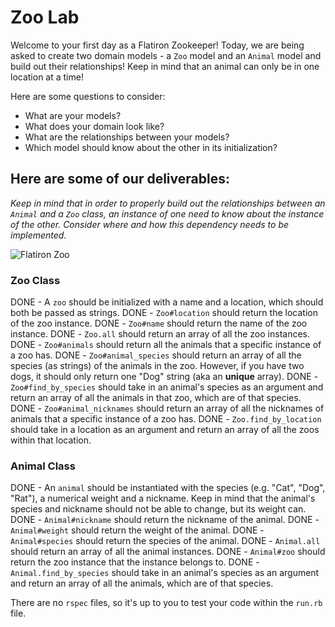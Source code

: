 # Zoo Lab

Welcome to your first day as a Flatiron Zookeeper!
Today, we are being asked to create two domain models - a `Zoo` model and an `Animal` model and build out their relationships! Keep in mind that an animal can only be in one location at a time!

Here are some questions to consider:

* What are your models?
* What does your domain look like?
* What are the relationships between your models? 
* Which model should know about the other in its initialization?

## Here are some of our deliverables:

_Keep in mind that in order to properly build out the relationships between an `Animal` and a `Zoo` class, an instance of one need to know about the instance of the other. Consider where and how this dependency needs to be implemented._

![Flatiron Zoo](https://curriculum-content.s3.amazonaws.com/module-1/ruby-oo-relationships/flatiron-zoo-exercise/Image_124_ZooGraphic.png)

### Zoo Class
DONE - A `zoo` should be initialized with a name and a location, which should both be passed as strings.
DONE - `Zoo#location` should return the location of the zoo instance.
DONE - `Zoo#name` should return the name of the zoo instance.
DONE - `Zoo.all` should return an array of all the zoo instances.
DONE - `Zoo#animals` should return all the animals that a specific instance of a zoo has.
DONE - `Zoo#animal_species` should return an array of all the species (as strings) of the animals in the zoo. However, if you have two dogs, it should only return one "Dog" string (aka an **unique** array).
DONE - `Zoo#find_by_species` should take in an animal's species as an argument and return an array of all the animals in that zoo, which are of that species.
DONE - `Zoo#animal_nicknames` should return an array of all the nicknames of animals that a specific instance of a zoo has.
DONE - `Zoo.find_by_location` should take in a location as an argument and return an array of all the zoos within that location.

### Animal Class
DONE - An `animal` should be instantiated with the species (e.g. "Cat", "Dog", "Rat"), a numerical weight and a nickname. Keep in mind that the animal's species and nickname should not be able to change, but its weight can.
DONE - `Animal#nickname` should return the nickname of the animal.
DONE - `Animal#weight` should return the weight of the animal.
DONE - `Animal#species` should return the species of the animal.
DONE - `Animal.all` should return an array of all the animal instances.
DONE - `Animal#zoo` should return the zoo instance that the instance belongs to.
DONE - `Animal.find_by_species` should take in an animal's species as an argument and return an array of all the animals, which are of that species.

There are no `rspec` files, so it's up to you to test your code within the `run.rb` file.
